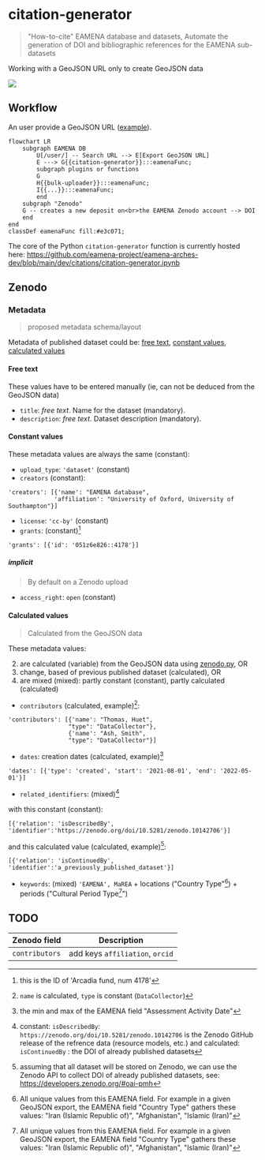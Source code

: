 # citation-generator
> "How-to-cite" EAMENA database and datasets, Automate the generation of DOI and bibliographic references for the EAMENA sub-datasets 

Working with a GeoJSON URL only to create GeoJSON data
  
![](https://raw.githubusercontent.com/eamena-project/eamena-arches-dev/main/www/geojson-export.png)
  

## Workflow

An user provide a GeoJSON URL ([example](https://github.com/eamena-project/eamena-arches-dev/tree/main/projects/sistan#dataset)).

```mermaid
flowchart LR
	subgraph EAMENA DB
		U[/user/] -- Search URL --> E[Export GeoJSON URL]
		E ---> G{{citation-generator}}:::eamenaFunc;
		subgraph plugins or functions
		G
		H{{bulk-uploader}}:::eamenaFunc;
		I{{...}}:::eamenaFunc;
		end
	subgraph "Zenodo"
	G -- creates a new deposit on<br>the EAMENA Zenodo account --> DOI
	end
end
classDef eamenaFunc fill:#e3c071;
```

The core of the Python `citation-generator` function is currently hosted here: https://github.com/eamena-project/eamena-arches-dev/blob/main/dev/citations/citation-generator.ipynb

## Zenodo


### Metadata
> proposed metadata schema/layout

Metadata of published dataset could be: [free text](https://github.com/eamena-project/eamena-arches-dev/blob/main/data/bibref/README.md#free-text), [constant values](https://github.com/eamena-project/eamena-arches-dev/blob/main/data/bibref/README.md#constant-values), [calculated values](https://github.com/eamena-project/eamena-arches-dev/blob/main/data/bibref/README.md#calculated-values)

#### Free text

These values have to be entered manually (ie, can not be deduced from the GeoJSON data)

* `title`: *free text*. Name for the dataset (mandatory).
* `description`: *free text*. Dataset description (mandatory).

#### Constant values

These metadata values are always the same (constant):

* `upload_type`: `'dataset'` (constant)
* `creators` (constant):
 ```
'creators': [{'name': "EAMENA database",
			  'affiliation': "University of Oxford, University of Southampton"}]
```
* `license`: `'cc-by'` (constant)
* `grants`: (constant)[^4]
```
'grants': [{'id': '051z6e826::4178'}]
```

##### implicit
> By default on a Zenodo upload

* `access_right`: `open` (constant)


#### Calculated values
> Calculated from the GeoJSON data

These metadata values:

2. are calculated (variable) from the GeoJSON data using [zenodo.py](https://github.com/eamena-project/eamena-functions/blob/main/zenodo/zenodo.py), OR 
3. change, based of previous published dataset (calculated), OR
4. are mixed (mixed): partly constant (constant), partly calculated (calculated) 

* `contributors` (calculated, example)[^6]:
 ```
'contributors': [{'name': "Thomas, Huet",
				  "type": "DataCollector"},
				  {'name': "Ash, Smith",
			  	  "type": "DataCollector"}]
```
* `dates`: creation dates (calculated, example)[^2]
```
'dates': [{'type': 'created', 'start': '2021-08-01', 'end': '2022-05-01'}]
```
* `related_identifiers`:  (mixed)[^3]  

with this constant (constant):
```
[{'relation': 'isDescribedBy', 'identifier':'https://zenodo.org/doi/10.5281/zenodo.10142706'}] 
```
and this calculated value (calculated, example)[^5]:
```
[{'relation': 'isContinuedBy', 'identifier':'a_previously_published_dataset'}] 
```
* `keywords`: (mixed)
`'EAMENA', MaREA` + locations ("Country Type"[^1]) + periods ("Cultural Period Type[^1]")


## TODO


| Zenodo field | Description |
|------|-------------|
| `contributors` | add keys `affiliation`, `orcid` |


[^2]: the min and max of the EAMENA field "Assessment Activity Date"
[^1]: All unique values from this EAMENA field. For example in a given GeoJSON export, the EAMENA field "Country Type" gathers these values: "Iran (Islamic Republic of)", "Afghanistan", "Islamic (Iran)"
[^3]: constant: `isDescribedBy`: `https://zenodo.org/doi/10.5281/zenodo.10142706` is the Zenodo GitHub release of the refrence data (resource models, etc.) and calculated: `isContinuedBy` : the DOI of already published datasets
[^4]: this is the ID of 'Arcadia fund, num 4178'
[^5]: assuming that all dataset will be stored on Zenodo, we can use the Zenodo API to collect DOI of already published datasets, see: https://developers.zenodo.org/#oai-pmh
[^6]: `name` is calculated, `type` is constant (`DataCollector`)